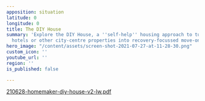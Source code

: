 ```yaml
---
apposition: situation
latitude: 0
longitude: 0
title: The DIY House
summary: 'Explore the DIY House, a ''self-help'' housing approach to turning empty
  hotels or other city-centre properties into recovery-focussed move-on housing. '
hero_image: "/content/assets/screen-shot-2021-07-27-at-11-28-30.png"
custom_icon: ''
youtube_url: ''
region: ''
is_published: false

---
```

[210628-homemaker-diy-house-v2-lw.pdf](/content/assets/210628-homemaker-diy-house-v2-lw.pdf "210628-homemaker-diy-house-v2-lw.pdf")